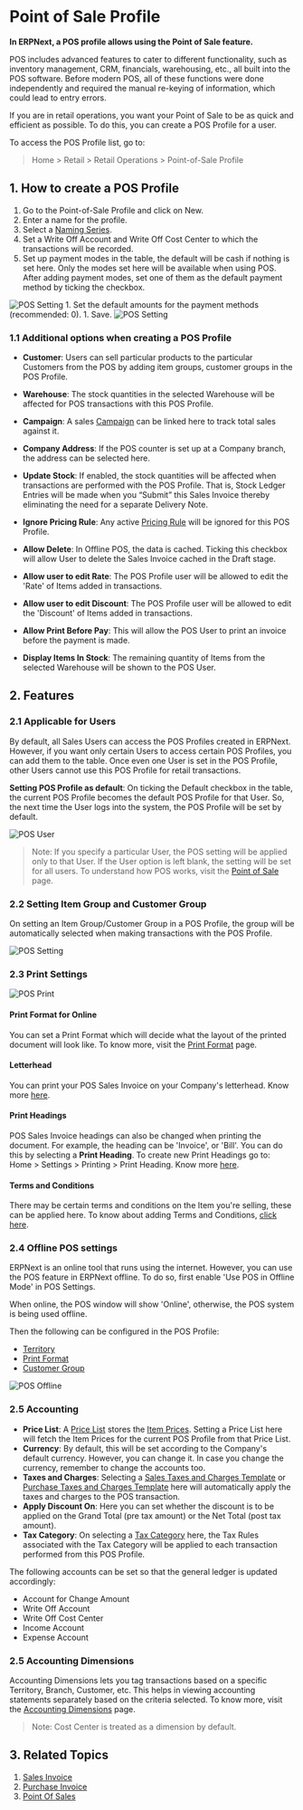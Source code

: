 <!-- add-breadcrumbs -->
# Point of Sale Profile

**In ERPNext, a POS profile allows using the Point of Sale feature.**

POS includes advanced features to cater to different functionality, such as
inventory management, CRM, financials, warehousing, etc., all built into the
POS software. Before modern POS, all of these functions were done
independently and required the manual re-keying of information, which could
lead to entry errors.

If you are in retail operations, you want your Point of Sale to be as quick
and efficient as possible. To do this, you can create a POS Profile for a user.

To access the POS Profile list, go to:
> Home > Retail > Retail Operations > Point-of-Sale Profile

## 1. How to create a POS Profile
1. Go to the Point-of-Sale Profile and click on New.
1. Enter a name for the profile.
1. Select a [Naming Series](/docs/user/manual/en/setting-up/settings/naming-series).
1. Set a Write Off Account and Write Off Cost Center to which the transactions will be recorded.
1. Set up payment modes in the table, the default will be cash if nothing is set here. Only the modes set here will be available when using POS. After adding payment modes, set one of them as the default payment method by ticking the checkbox.
 <img class="screenshot" alt="POS Setting" src="{{docs_base_url}}/assets/img/pos-setting/default_mop.png">
1. Set the default amounts for the payment methods (recommended: 0).
1. Save.
 <img class="screenshot" alt="POS Setting" src="{{docs_base_url}}/assets/img/pos-setting/pos_profile.png">

### 1.1 Additional options when creating a POS Profile

* **Customer**: Users can sell particular products to the particular Customers from the POS by adding item groups, customer groups in the POS Profile.
* **Warehouse**: The stock quantities in the selected Warehouse will be affected for POS transactions with this POS Profile.
* **Campaign**: A sales [Campaign](/docs/user/manual/en/CRM/campaign) can be linked here to track total sales against it.
* **Company Address**: If the POS counter is set up at a Company branch, the address can be selected here.

* **Update Stock**: If enabled, the stock quantities will be affected when transactions are performed with the POS Profile. That is, Stock Ledger Entries will be made when you “Submit” this Sales Invoice thereby eliminating the need for a separate Delivery Note.
* **Ignore Pricing Rule**: Any active [Pricing Rule](/docs/user/manual/en/accounts/pricing-rule) will be ignored for this POS Profile.
* **Allow Delete**: In Offline POS, the data is cached. Ticking this checkbox will allow User to delete the Sales Invoice cached in the Draft stage.
* **Allow user to edit Rate**: The POS Profile user will be allowed to edit the 'Rate' of Items added in transactions.
* **Allow user to edit Discount**: The POS Profile user will be allowed to edit the 'Discount' of Items added in transactions.
* **Allow Print Before Pay**: This will allow the POS User to print an invoice before the payment is made.
* **Display Items In Stock**: The remaining quantity of Items from the selected Warehouse will be shown to the POS User.

## 2. Features

### 2.1 Applicable for Users
By default, all Sales Users can access the POS Profiles created in ERPNext. However, if you want only certain Users to access certain POS Profiles, you can add them to the table. Once even one User is set in the POS Profile, other Users cannot use this POS Profile for retail transactions.

**Setting POS Profile as default**: On ticking the Default checkbox in the table, the current POS Profile becomes the default POS Profile for that User. So, the next time the User logs into the system, the POS Profile will be set by default.

![POS User](/docs/assets/img/pos-setting/pos-profile-default.png)

> Note: If you specify a particular User, the POS setting will be
applied only to that User. If the User option is left blank, the setting will
be set for all users. To understand how POS works, visit the [Point of Sale](/docs/user/manual/en/accounts/point-of-sales) page.


### 2.2 Setting Item Group and Customer Group
On setting an Item Group/Customer Group in a POS Profile, the group will be automatically selected when making transactions with the POS Profile.

<img class="screenshot" alt="POS Setting" src="{{docs_base_url}}/assets/img/pos-setting/item_customer_group.png">

### 2.3 Print Settings

![POS Print](/docs/assets/img/pos-setting/pos-profile-print.png)

#### Print Format for Online
You can set a Print Format which will decide what the layout of the printed document will look like. To know more, visit the [Print Format](/docs/user/manual/en/setting-up/print/print-format) page.

#### Letterhead
You can print your POS Sales Invoice on your Company's letterhead. Know more [here](/docs/user/manual/en/setting-up/print/letter-head).


#### Print Headings
POS Sales Invoice headings can also be changed when printing the document. For example, the heading can be 'Invoice', or 'Bill'. You can do this by selecting a **Print Heading**. To create new Print Headings go to: Home > Settings > Printing > Print Heading. Know more [here](/docs/user/manual/en/setting-up/print/print-headings).

#### Terms and Conditions
There may be certain terms and conditions on the Item you're selling, these can be applied here. To know about adding Terms and Conditions, [click here](/docs/user/manual/en/setting-up/print/terms-and-conditions).

### 2.4 Offline POS settings
ERPNext is an online tool that runs using the internet. However, you can use the POS feature in ERPNext offline. To do so, first enable 'Use POS in Offline Mode' in POS Settings.

When online, the POS window will show 'Online', otherwise, the POS system is being used offline.

Then the following can be configured in the POS Profile:

* [Territory](/docs/user/manual/en/selling/territory)
* [Print Format](/docs/user/manual/en/setting-up/print/print-format)
* [Customer Group](/docs/user/manual/en/CRM/customer-group)

![POS Offline](/docs/assets/img/pos-setting/pos-profile-offline.png)

### 2.5 Accounting

* **Price List**: A [Price List](/docs/user/manual/en/stock/price-lists) stores the [Item Prices](/docs/user/manual/en/stock/item-price). Setting a Price List here will fetch the Item Prices for the current POS Profile from that Price List.
* **Currency**: By default, this will be set according to the Company's default currency. However, you can change it. In case you change the currency, remember to change the accounts too.
* **Taxes and Charges**: Selecting a [Sales Taxes and Charges Template](/docs/user/manual/en/selling/sales-taxes-and-charges-template) or [Purchase Taxes and Charges Template](/docs/user/manual/en/buying/purchase-taxes-and-charges-template) here will automatically apply the taxes and charges to the POS transaction.
* **Apply Discount On**: Here you can set whether the discount is to be applied on the Grand Total (pre tax amount) or the Net Total (post tax amount).
* **Tax Category**: On selecting a [Tax Category](/docs/user/manual/en/accounts/tax-category) here, the Tax Rules associated with the Tax Category will be applied to each transaction performed from this POS Profile.

The following accounts can be set so that the general ledger is updated accordingly:

* Account for Change Amount
* Write Off Account
* Write Off Cost Center
* Income Account
* Expense Account

### 2.5 Accounting Dimensions
Accounting Dimensions lets you tag transactions based on a specific Territory, Branch, Customer, etc. This helps in viewing accounting statements separately based on the criteria selected. To know more, visit the [Accounting Dimensions](/docs/user/manual/en/accounts/accounting-dimensions) page.

> Note: Cost Center is treated as a dimension by default.

## 3. Related Topics
1. [Sales Invoice](/docs/user/manual/en/accounts/sales-invoice)
1. [Purchase Invoice](/docs/user/manual/en/accounts/purchase-invoice)
1. [Point Of Sales](/docs/user/manual/en/accounts/point-of-sales)
